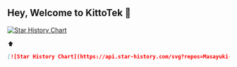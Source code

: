 ## Hey, Welcome to KittoTek 🚀

[![Star History Chart](https://api.star-history.com/svg?repos=Masayuki-JP/Health-Habit-Assistant&type=Date)](https://star-history.com/#Masayuki-JP/Health-Habit-Assistant&Date)

⬆️
```markdown
[![Star History Chart](https://api.star-history.com/svg?repos=Masayuki-JP/Health-Habit-Assistant&type=Date)](https://star-history.com/#Masayuki-JP/Health-Habit-Assistant&Date)
```
